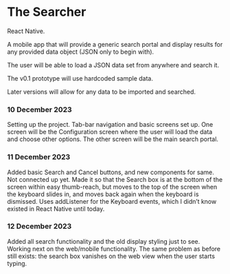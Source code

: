 # The Searcher

React Native.

A mobile app that will provide a generic search portal and display results for any provided data object (JSON only to begin with).

The user will be able to load a JSON data set from anywhere and search it.

The v0.1 prototype will use hardcoded sample data.

Later versions will allow for any data to be imported and searched.

### 10 December 2023

Setting up the project. Tab-bar navigation and basic screens set up. One screen will be the Configuration screen where the user will load the data and choose other options. The other screen will be the main search portal.

### 11 December 2023

Added basic Search and Cancel buttons, and new components for same. Not connected up yet. Made it so that the Search box is at the bottom of the screen within easy thumb-reach, but moves to the top of the screen when the keyboard slides in, and moves back again when the keyboard is dismissed. Uses addListener for the Keyboard events, which I didn’t know existed in React Native until today.

### 12 December 2023

Added all search functionality and the old display styling just to see. Working next on the web/mobile functionality. The same problem as before still exists: the search box vanishes on the web view when the user starts typing.
